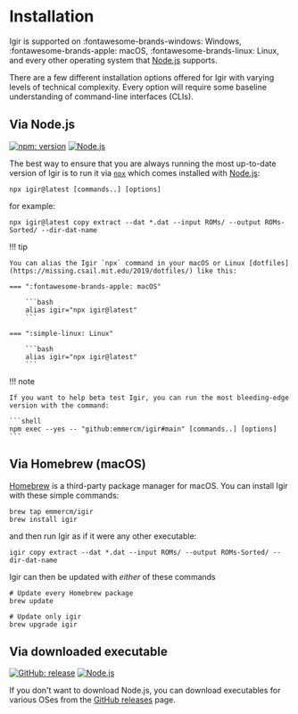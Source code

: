 # Installation

Igir is supported on :fontawesome-brands-windows: Windows, :fontawesome-brands-apple: macOS, :fontawesome-brands-linux: Linux, and every other operating system that [Node.js](https://nodejs.org) supports.

There are a few different installation options offered for Igir with varying levels of technical complexity. Every option will require some baseline understanding of command-line interfaces (CLIs).

## Via Node.js

[![npm: version](https://img.shields.io/npm/v/igir?color=%23cc3534&label=version&logo=npm&logoColor=white)](https://www.npmjs.com/package/igir)
[![Node.js](https://img.shields.io/node/v/igir?label=Node.js&logo=node.js&logoColor=white)](https://nodejs.org/en/download/)

The best way to ensure that you are always running the most up-to-date version of Igir is to run it via [`npx`](https://docs.npmjs.com/cli/v9/commands/npx) which comes installed with [Node.js](https://nodejs.org/en/download/):

```shell
npx igir@latest [commands..] [options]
```

for example:

```shell
npx igir@latest copy extract --dat *.dat --input ROMs/ --output ROMs-Sorted/ --dir-dat-name
```

<script src="https://asciinema.org/a/ocqHh6Rb5ZUOhswX8PQ4sw57d.js" id="asciicast-ocqHh6Rb5ZUOhswX8PQ4sw57d" async="true"></script>

!!! tip

    You can alias the Igir `npx` command in your macOS or Linux [dotfiles](https://missing.csail.mit.edu/2019/dotfiles/) like this:

    === ":fontawesome-brands-apple: macOS"

        ```bash
        alias igir="npx igir@latest"
        ```

    === ":simple-linux: Linux"

        ```bash
        alias igir="npx igir@latest"
        ```

!!! note

    If you want to help beta test Igir, you can run the most bleeding-edge version with the command:

    ```shell
    npm exec --yes -- "github:emmercm/igir#main" [commands..] [options]
    ```

## Via Homebrew (macOS)

[Homebrew](https://brew.sh/) is a third-party package manager for macOS. You can install Igir with these simple commands:

```shell
brew tap emmercm/igir
brew install igir
```

and then run Igir as if it were any other executable:

```shell
igir copy extract --dat *.dat --input ROMs/ --output ROMs-Sorted/ --dir-dat-name
```

Igir can then be updated with _either_ of these commands

```shell
# Update every Homebrew package
brew update

# Update only igir
brew upgrade igir
```

## Via downloaded executable

[![GitHub: release](https://img.shields.io/github/v/release/emmercm/igir?color=%236e5494&logo=github&logoColor=white)](https://github.com/emmercm/igir/releases/latest)
[![Node.js](https://img.shields.io/badge/dynamic/json?url=https%3A%2F%2Fregistry.npmjs.org%2Figir%2Flatest&query=volta.node&logo=node.js&logoColor=white&label=Node.js&color=66cc33)]((https://nodejs.org/en/download/))

If you don't want to download Node.js, you can download executables for various OSes from the [GitHub releases](https://github.com/emmercm/igir/releases) page.
